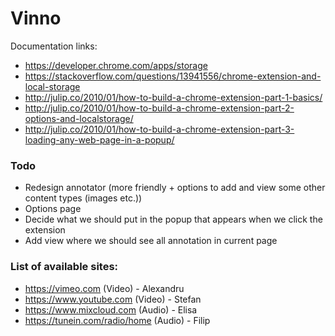# Vinno


Documentation links:
- https://developer.chrome.com/apps/storage
- https://stackoverflow.com/questions/13941556/chrome-extension-and-local-storage
- http://julip.co/2010/01/how-to-build-a-chrome-extension-part-1-basics/ 
- http://julip.co/2010/01/how-to-build-a-chrome-extension-part-2-options-and-localstorage/ 
- http://julip.co/2010/01/how-to-build-a-chrome-extension-part-3-loading-any-web-page-in-a-popup/ 

### Todo

- Redesign annotator (more friendly + options to add and view some other content types (images etc.))
- Options page
- Decide what we should put in the popup that appears when we click the extension
- Add view where we should see all annotation in current page

### List of available sites:
- https://vimeo.com (Video) - Alexandru
- https://www.youtube.com (Video) - Stefan
- https://www.mixcloud.com (Audio) - Elisa
- https://tunein.com/radio/home (Audio) - Filip


 

